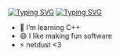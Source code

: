 [![Typing SVG](https://readme-typing-svg.demolab.com?font=Fira+Code&pause=1000&color=53C8F7&random=false&width=435&lines=Hello+World+%F0%9F%91%8B)](https://git.io/typing-svg)
[![Typing SVG](https://readme-typing-svg.demolab.com?font=Fira+Code&pause=1000&color=B991F7&random=false&width=435&lines=I'm+newtem+%3C3)](https://git.io/typing-svg)

- 🔭 I’m learning C++
- 😄 I like making fun software
- ⚡ netdust <3
<!--
**newtem/newtem** is a ✨ _special_ ✨ repository because its `README.md` (this file) appears on your GitHub profile.

Here are some ideas to get you started:


- 🌱 I’m currently learning ...
- 👯 I’m looking to collaborate on ...
- 🤔 I’m looking for help with ...
- 💬 Ask me about ...
- 📫 How to reach me: ...
- 😄 Pronouns: ...
- ⚡ Fun fact: ...
-->
